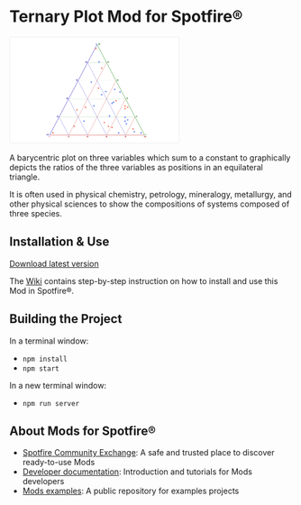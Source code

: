 # Ternary Plot Mod for Spotfire®

<img src="assets/ternary.png" width="60%"/>

A barycentric plot on three variables which sum to a constant to graphically depicts the ratios of the three variables as positions in an equilateral triangle.

It is often used in physical chemistry, petrology, mineralogy, metallurgy, and other physical sciences to show the compositions of systems composed of three species.

## Installation & Use

[Download latest version](https://github.com/spotfiresoftware/spotfire-mod-ternary/releases)

The [Wiki](https://github.com/spotfiresoftware/spotfire-mod-ternary/wiki) contains step-by-step instruction on how to install and use this Mod in Spotfire®.

## Building the Project

In a terminal window:
- `npm install`
- `npm start`

In a new terminal window:
- `npm run server`

## About Mods for Spotfire®
-   [Spotfire Community Exchange](https://community.spotfire.com/files/): A safe and trusted place to discover ready-to-use Mods
-   [Developer documentation](https://spotfiresoftware.github.io/spotfire-mods/docs/): Introduction and tutorials for Mods developers
-   [Mods examples](https://github.com/TIBCOSoftware/spotfire-mods/): A public repository for examples projects
